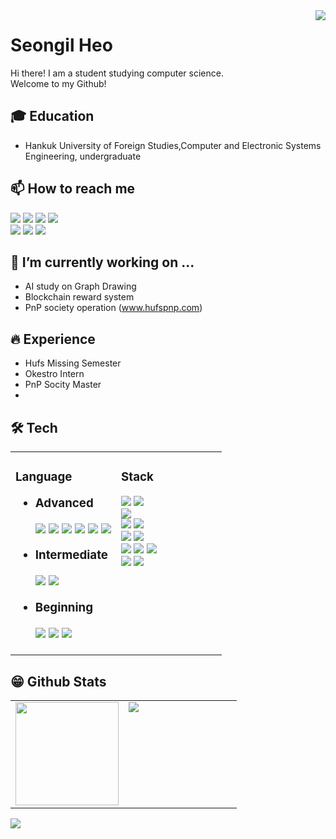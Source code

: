 <img align='right' src="https://hits.seeyoufarm.com/api/count/incr/badge.svg?url=https%3A%2F%2Fgithub.com%2FSeongilHeo%2Fhit-counter&count_bg=%2379C83D&title_bg=%23555555&icon=&icon_color=%23E7E7E7&title=Visits&edge_flat=false">

# Seongil Heo
Hi there! I am a student studying computer science.<br>
Welcome to my Github!<br>

## 🎓 Education
- Hankuk University of Foreign Studies,Computer and Electronic Systems Engineering, undergraduate

## 📫 How to reach me
<a href="tjddlf101@gmail.com" target="_blank"><img src="https://img.shields.io/badge/Gmail-EA4335?style=flat-square&logo=Gmail&logoColor=white"/></a>
<a href="https://www.instagram.com/heoseongil2546/" target="_blank"><img src="https://img.shields.io/badge/Instagram-E4405F?style=flat-square&logo=Instagram&logoColor=white"/></a>
<a href="https://www.facebook.com/profile.php?id=100010551708684" target="_blank"><img src="https://img.shields.io/badge/Facebook-1877F2?style=flat-square&logo=Facebook&logoColor=white"/></a>
<img src="https://img.shields.io/badge/tjddlf101-FFCD00?style=flat-square&logo=KakaoTalk&logoColor=white"/><br>
<a href="https://www.linkedin.com/in/seongil-heo-5469aa1b3/" target="_blank"><img src="https://img.shields.io/badge/LinkedIn-0A66C2?style=flat-square&logo=LinkedIn&logoColor=white"/></a>
<a href="https://heo-seongil.tistory.com/" target="_blank"><img src="https://img.shields.io/badge/Blog-F56C2D?style=flat-square&logo=Opsgenie&logoColor=white"/></a>
<a href="https://www.youtube.com/channel/UCyRHMeS_RPlgAtaNYH8w3nA" target="_blank"><img src="https://img.shields.io/badge/YouTube-FF0000?style=flat-square&logo=YouTube&logoColor=white"/></a>


 ## 🔭 I’m currently working on ...
 - AI study on Graph Drawing
 - Blockchain reward system
 - PnP society operation (www.hufspnp.com)

## 🔥 Experience
- Hufs Missing Semester
- Okestro Intern
- PnP Socity Master
- 

## 🛠 Tech
<table width="100%">
 <tr>
  <td valign="top" width="50%">
   <h3> Language
   <ul>
    <li>Advanced</li>
     <p>
      <img src="https://img.shields.io/badge/C-A8B9CC?style=flat-square&logo=C&logoColor=white"/> 
      <img src="https://img.shields.io/badge/C++-00599C?style=flat-square&logo=c%2B%2B&logoColor=white"/> 
      <img src="https://img.shields.io/badge/Python-3776AB?style=flat-square&logo=Python&logoColor=white"/> 
      <img src="https://img.shields.io/badge/HTML-E34F26?style=flat-square&logo=HTML5&logoColor=white"/> 
      <img src="https://img.shields.io/badge/CSS-1572B6?style=flat-square&logo=CSS3&logoColor=white"/> 
      <img src="https://img.shields.io/badge/Markdown-000000?style=flat-square&logo=Markdown&logoColor=white"/>
     </p>
    <li>Intermediate</li>
      <p>
       <img src="https://img.shields.io/badge/JavaScript-F7DF1E?style=flat-square&logo=JavaScripton&logoColor=white"/>
       <img src="https://img.shields.io/badge/Java-007396?style=flat-square&logo=Java&logoColor=white"/>
      </p>
     <li>Beginning</li>
      <p>
       <img src="https://img.shields.io/badge/Go-00ADD8?style=flat-square&logo=Go&logoColor=white"/> 
       <img src="https://img.shields.io/badge/PHP-777BB4?style=flat-square&logo=PHP&logoColor=white"/> 
       <img src="https://img.shields.io/badge/Kotlin-0095D5?style=flat-square&logo=Kotlin&logoColor=white"/>
      </p>
   </ul>
  </td>
  <td valign="top" width="50%">
   <h3>Stack</h3>
   <p>
    <img src="https://img.shields.io/badge/Pytorch-EE4C2C?style=flat-square&logo=Pytorch&logoColor=white"/>
    <img src="https://img.shields.io/badge/TensorFlow-FF6F00?style=flat-square&logo=TensorFlow&logoColor=white"/><br>
    <img src="https://img.shields.io/badge/Android-3DDC84?style=flat-square&logo=Android&logoColor=white"/><br>
    <img src="https://img.shields.io/badge/Git-F05032?style=flat-square&logo=Git&logoColor=white"/>
    <img src="https://img.shields.io/badge/Docker-2496ED?style=flat-square&logo=Docker&logoColor=white"/><br>
    <img src="https://img.shields.io/badge/aws-232F3E?style=flat-square&logo=AmazonAWS&logoColor=white"/>
    <img src="https://img.shields.io/badge/Ubuntu-E95420?style=flat-square&logo=Ubuntu&logoColor=white"/><br>
    <img src="https://img.shields.io/badge/Apache-D22128?style=flat-square&logo=Apache&logoColor=white"/>
    <img src="https://img.shields.io/badge/MariaDB-1F305F?style=flat-square&logo=MariaDB&logoColor=white"/>
    <img src="https://img.shields.io/badge/MySQL-4479A1?style=flat-square&logo=MySQL&logoColor=white"/><br>
    <img src="https://img.shields.io/badge/Raspberry Pi-A22846?style=flat-square&logo=RaspberryPi&logoColor=white"/>
    <img src="https://img.shields.io/badge/Arduino-00979D?style=flat-square&logo=Arduino&logoColor=white"/><br>
   </p>
  </td>
 </tr>
</table>  

## 😁 Github Stats  
<table width="100%">
 <tr>
  <td valign="top" width="50%">
   <img src="https://github-readme-stats.vercel.app/api?username=SeongilHeo&hide_border=true" height="165">
  </td>
  <td valign="top" width="50%">
   <img src="https://github-readme-stats.vercel.app/api/top-langs/?username=SeongilHeo&hide_border=true&layout=compact" align="left"/>
  </td>
 </tr>
</table>  

<img align='center' src="http://mazassumnida.wtf/api/v2/generate_badge?boj=tjddlf101">

